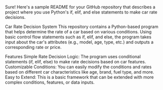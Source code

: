 
Sure! Here's a sample README for your GitHub repository that describes a project where you use Python's if, elif, and else statements to make car rate decisions.

Car Rate Decision System
This repository contains a Python-based program that helps determine the rate of a car based on various conditions. Using basic control flow statements such as if, elif, and else, the program takes input about the car's attributes (e.g., model, age, type, etc.) and outputs a corresponding rate or price.

Features
Simple Rate Decision Logic: The program uses conditional statements (if, elif, else) to make rate decisions based on car features.
Customizable Conditions: You can easily modify the conditions and rates based on different car characteristics like age, brand, fuel type, and more.
Easy to Extend: This is a basic framework that can be extended with more complex conditions, features, or data inputs.
